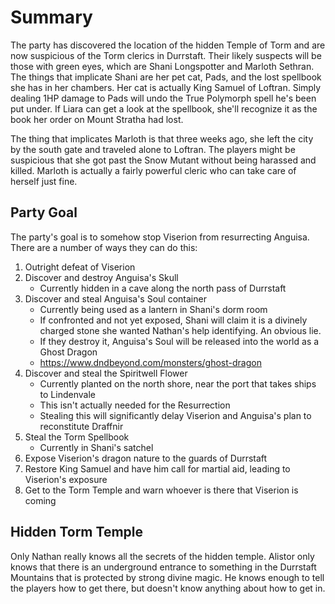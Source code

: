 # Summary
The party has discovered the location of the hidden Temple of Torm and are now suspicious of the Torm clerics in Durrstaft. Their likely suspects will be those with green eyes, which are Shani Longspotter and Marloth Sethran. The things that implicate Shani are her pet cat, Pads, and the lost spellbook she has in her chambers. Her cat is actually King Samuel of Loftran. Simply dealing 1HP damage to Pads will undo the True Polymorph spell he's been put under. If Liara can get a look at the spellbook, she'll recognize it as the book her order on Mount Stratha had lost.

The thing that implicates Marloth is that three weeks ago, she left the city by the south gate and traveled alone to Loftran. The players might be suspicious that she got past the Snow Mutant without being harassed and killed. Marloth is actually a fairly powerful cleric who can take care of herself just fine.

## Party Goal
The party's goal is to somehow stop Viserion from resurrecting Anguisa. There are a number of ways they can do this:

1. Outright defeat of Viserion
2. Discover and destroy Anguisa's Skull
    * Currently hidden in a cave along the north pass of Durrstaft
3. Discover and steal Anguisa's Soul container
    * Currently being used as a lantern in Shani's dorm room
    * If confronted and not yet exposed, Shani will claim it is a divinely charged stone she wanted Nathan's help identifying. An obvious lie.
    * If they destroy it, Anguisa's Soul will be released into the world as a Ghost Dragon
    * https://www.dndbeyond.com/monsters/ghost-dragon
4. Discover and steal the Spiritwell Flower
    * Currently planted on the north shore, near the port that takes ships to Lindenvale
    * This isn't actually needed for the Resurrection
    * Stealing this will significantly delay Viserion and Anguisa's plan to reconstitute Draffnir
5. Steal the Torm Spellbook
    * Currently in Shani's satchel
6. Expose Viserion's dragon nature to the guards of Durrstaft
7. Restore King Samuel and have him call for martial aid, leading to Viserion's exposure
8. Get to the Torm Temple and warn whoever is there that Viserion is coming

## Hidden Torm Temple
Only Nathan really knows all the secrets of the hidden temple. Alistor only knows that there is an underground entrance to something in the Durrstaft Mountains that is protected by strong divine magic. He knows enough to tell the players how to get there, but doesn't know anything about how to get in.
